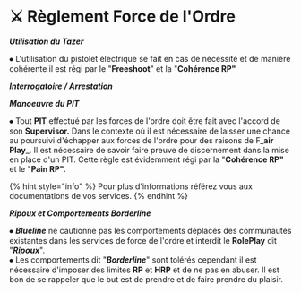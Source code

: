 # ⚔ Règlement Force de l'Ordre

&#x20;_**Utilisation du Tazer**_



⦁  L'utilisation du pistolet électrique se fait en cas de nécessité et de manière cohérente il est régi par le "**Freeshoot**" et la "**Cohérence RP"**



_**Interrogatoire / Arrestation**_



_**Manoeuvre du PIT**_&#x20;



⦁ Tout **PIT** effectué par les forces de l'ordre doit être fait avec l'accord de son **Supervisor.** Dans le contexte où il est nécessaire de laisser une chance au poursuivi d'échapper aux forces de l'ordre pour des raisons de F_**air Play**_. Il est nécessaire de savoir faire preuve de discernement dans la mise en place d'un PIT. Cette règle est évidemment régi par la "**Cohérence RP"** et le "**Pain RP".**

{% hint style="info" %}
Pour plus d'informations référez vous aux documentations de vos services.
{% endhint %}



_**Ripoux et Comportements Borderline**_



⦁ _**Blueline**_ ne cautionne pas les comportements déplacés des communautés existantes dans les services de force de l'ordre et interdit le **RolePlay** dit "_**Ripoux**_". \
⦁ Les comportements dit "_**Borderline**_" sont tolérés cependant il est nécessaire d'imposer des limites **RP** et **HRP** et de ne pas en abuser. Il est bon de se rappeler que le but est de prendre et de faire prendre du plaisir.&#x20;

